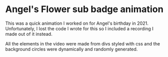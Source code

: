 # Angel's Flower sub badge animation
This was a quick animation I worked on for Angel's birthday in 2021. Unfortunately, I lost the code I wrote for this so I included a recording I made out of it instead.

All the elements in the video were made from divs styled with css and the background circles were dynamically and randomly generated.
